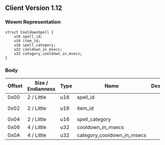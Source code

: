 ## Client Version 1.12

### Wowm Representation
```rust,ignore
struct CooldownSpell {
    u16 spell_id;
    u16 item_id;
    u16 spell_category;
    u32 cooldown_in_msecs;
    u32 category_cooldown_in_msecs;
}
```
### Body

| Offset | Size / Endianness | Type | Name | Description | Comment |
| ------ | ----------------- | ---- | ---- | ----------- | ------- |
| 0x00 | 2 / Little | u16 | spell_id |  |  |
| 0x02 | 2 / Little | u16 | item_id |  | cmangos/mangoszero: cast item id |
| 0x04 | 2 / Little | u16 | spell_category |  |  |
| 0x06 | 4 / Little | u32 | cooldown_in_msecs |  |  |
| 0x0A | 4 / Little | u32 | category_cooldown_in_msecs |  |  |

